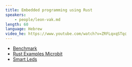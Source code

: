 ```yaml
---
title: Embedded programming using Rust
speakers:
    - people/leon-vak.md
length: 60
language: Hebrew
video_he: https://www.youtube.com/watch?v=ZRFLqxqSTqc
---
```


* [Benchmark](https://benchmarksgame-team.pages.debian.net/benchmarksgame/fastest/rust-gcc.html)
* [Rust Examples Microbit](https://github.com/l-0-l/rust-examples-microbit-2024)
* [Smart Leds](https://docs.rs/smart-leds/0.4.0/smart_leds/)
